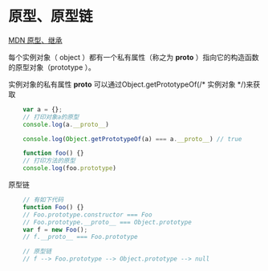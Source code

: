 # 原型、原型链

[MDN 原型、继承](https://developer.mozilla.org/zh-CN/docs/Web/JavaScript/Inheritance_and_the_prototype_chain)

每个实例对象（ object ）都有一个私有属性（称之为 __proto__ ）指向它的构造函数的原型对象（prototype ）。

实例对象的私有属性 __proto__ 可以通过Object.getPrototypeOf(/* 实例对象 */)来获取



```javascript
    var a = {};
    // 打印对象a的原型
    console.log(a.__proto__)

    console.log(Object.getPrototypeOf(a) === a.__proto__) // true

    function foo() {}
    // 打印方法的原型
    console.log(foo.prototype)
```

原型链

```javascript
    // 有如下代码
    function Foo() {}
    // Foo.prototype.constructor === Foo
    // Foo.prototype.__proto__ === Object.prototype
    var f = new Foo();
    // f.__proto__ === Foo.prototype

    // 原型链
    // f --> Foo.prototype --> Object.prototype --> null
    
```